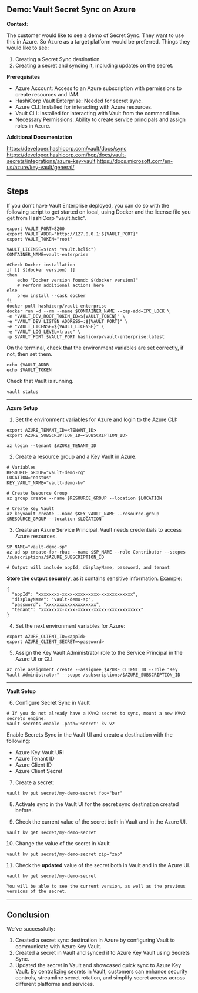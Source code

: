 ## Demo: Vault Secret Sync on Azure

**Context:**

The customer would like to see a demo of Secret Sync. They want to use this in Azure. So Azure as a target platform would be preferred. Things they would like to see:

1. Creating a Secret Sync destination.
2. Creating a secret and syncing it, including updates on the secret.

**Prerequisites**
- Azure Account: Access to an Azure subscription with permissions to create resources and IAM.
- HashiCorp Vault Enterprise: Needed for secret sync.
- Azure CLI: Installed for interacting with Azure resources.
- Vault CLI: Installed for interacting with Vault from the command line.
- Necessary Permissions: Ability to create service principals and assign roles in Azure.

**Additional Documentation**

https://developer.hashicorp.com/vault/docs/sync
https://developer.hashicorp.com/hcp/docs/vault-secrets/integrations/azure-key-vault
https://docs.microsoft.com/en-us/azure/key-vault/general/

---
## Steps

If you don't have Vault Enterprise deployed, you can do so with the following script to get started on local, using Docker and the license file you get from HashiCorp "vault.hclic".
```
export VAULT_PORT=8200
export VAULT_ADDR="http://127.0.0.1:${VAULT_PORT}"
export VAULT_TOKEN="root"

VAULT_LICENSE=$(cat "vault.hclic")
CONTAINER_NAME=vault-enterprise

#Check Docker installation
if [[ $(docker version) ]]
then
    echo "Docker version found: $(docker version)"
    # Perform additional actions here
else
    brew install --cask docker
fi
docker pull hashicorp/vault-enterprise
docker run -d --rm --name $CONTAINER_NAME --cap-add=IPC_LOCK \
-e "VAULT_DEV_ROOT_TOKEN_ID=${VAULT_TOKEN}" \
-e "VAULT_DEV_LISTEN_ADDRESS=:${VAULT_PORT}" \
-e "VAULT_LICENSE=${VAULT_LICENSE}" \
-e "VAULT_LOG_LEVEL=trace" \
-p $VAULT_PORT:$VAULT_PORT hashicorp/vault-enterprise:latest
```
On the terminal, check that the environment variables are set correctly, if not, then set them.
```
echo $VAULT_ADDR
echo $VAULT_TOKEN
```

Check that Vault is running.
```
vault status
```

---
**Azure Setup**

1. Set the environment variables for Azure and login to the Azure CLI:  
```
export AZURE_TENANT_ID=<TENANT_ID>
export AZURE_SUBSCRIPTION_ID=<SUBSCRIPTION_ID>

az login --tenant $AZURE_TENANT_ID
```
2. Create a resource group and a Key Vault in Azure.
```
# Variables
RESOURCE_GROUP="vault-demo-rg"
LOCATION="eastus"
KEY_VAULT_NAME="vault-demo-kv"

# Create Resource Group
az group create --name $RESOURCE_GROUP --location $LOCATION

# Create Key Vault
az keyvault create --name $KEY_VAULT_NAME --resource-group $RESOURCE_GROUP --location $LOCATION
```

3. Create an Azure Service Principal. Vault needs credentials to access Azure resources.
```
SP_NAME="vault-demo-sp"
az ad sp create-for-rbac --name $SP_NAME --role Contributor --scopes /subscriptions/$AZURE_SUBSCRIPTION_ID

# Output will include appId, displayName, password, and tenant
```
**Store the output securely**, as it contains sensitive information. Example:  
```
{
  "appId": "xxxxxxxx-xxxx-xxxx-xxxx-xxxxxxxxxxxx",
  "displayName": "vault-demo-sp",
  "password": "xxxxxxxxxxxxxxxxxxx",
  "tenant": "xxxxxxxx-xxxx-xxxxx-xxxxx-xxxxxxxxxxxx"
}
```

4. Set the next environment variables for Azure:  
```
export AZURE_CLIENT_ID=<appId>
export AZURE_CLIENT_SECRET=<password>
```

5. Assign the Key Vault Administrator role to the Service Principal in the Azure UI or CLI.
```
az role assignment create --assignee $AZURE_CLIENT_ID --role "Key Vault Administrator" --scope /subscriptions/$AZURE_SUBSCRIPTION_ID
```

---    
**Vault Setup**

6. Configure Secret Sync in Vault
```
# If you do not already have a KVv2 secret to sync, mount a new KVv2 secrets engine.
vault secrets enable -path='secret' kv-v2
```
Enable Secrets Sync in the Vault UI and create a destination with the following:
- Azure Key Vault URI
- Azure Tenant ID
- Azure Client ID
- Azure Client Secret

7. Create a secret:  
```
vault kv put secret/my-demo-secret foo="bar"
```
8. Activate sync in the Vault UI for the secret sync destination created before.

9. Check the current value of the secret both in Vault and in the Azure UI.
```
vault kv get secret/my-demo-secret
```
10. Change the value of the secret in Vault
```
vault kv put secret/my-demo-secret zip="zap"
```
11. Check the **updated** value of the secret both in Vault and in the Azure UI.
```
vault kv get secret/my-demo-secret
```
    You will be able to see the current version, as well as the previous versions of the secret.

---
## Conclusion
We've successfully:
1. Created a secret sync destination in Azure by configuring Vault to communicate with Azure Key Vault.
2. Created a secret in Vault and synced it to Azure Key Vault using Secrets Sync.
3. Updated the secret in Vault and showcased quick sync to Azure Key Vault.
By centralizing secrets in Vault, customers can enhance security controls, streamline secret rotation, and simplify secret access across different platforms and services.

